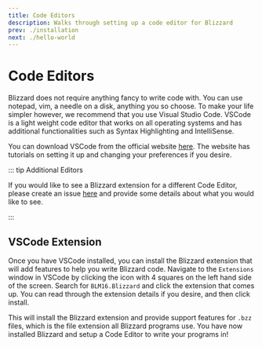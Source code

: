 ```yaml
---
title: Code Editors
description: Walks through setting up a code editor for Blizzard
prev: ./installation
next: ./hello-world
---
```


# Code Editors

Blizzard does not require anything fancy to write code with. You can use notepad, vim, a needle on a disk, anything you so choose. To make your life simpler however, we recommend that you use Visual Studio Code. VSCode is a light weight code editor that works on all operating systems and has additional functionalities such as Syntax Highlighting and IntelliSense.

You can download VSCode from the official website [here](https://code.visualstudio.com/Download). The website has tutorials on setting it up and changing your preferences if you desire.

::: tip Additional Editors

If you would like to see a Blizzard extension for a different Code Editor, please create an issue [here](https://github.com/BlizzardLang/Blizzard_Extension/issues/new?labels=help%20wanted&title=Language%20Server%20Extension%20Request) and provide some details about what you would like to see.

:::

## VSCode Extension

Once you have VSCode installed, you can install the Blizzard extension that will add features to help you write Blizzard code. Navigate to the `Extensions` window in VSCode by clicking the icon with 4 squares on the left hand side of the screen. Search for `BLM16.Blizzard` and click the extension that comes up. You can read through the extension details if you desire, and then click install.

This will install the Blizzard extension and provide support features for `.bzz` files, which is the file extension all Blizzard programs use. You have now installed Blizzard and setup a Code Editor to write your programs in!

